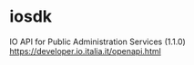 # iosdk

IO API for Public Administration Services (1.1.0) https://developer.io.italia.it/openapi.html
